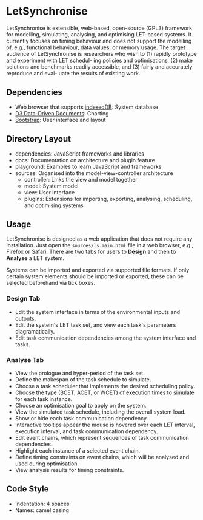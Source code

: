 # LetSynchronise
LetSynchronise is extensible, web-based, open-source (GPL3) framework for modelling, 
simulating, analysing, and optimising LET-based systems. It
currently focuses on timing behaviour and does not support the
modelling of, e.g., functional behaviour, data values, or memory
usage. The target audience of LetSynchronise is researchers who
wish to (1) rapidly prototype and experiment with LET schedul-
ing policies and optimisations, (2) make solutions and benchmarks
readily accessible, and (3) fairly and accurately reproduce and eval-
uate the results of existing work. 


## Dependencies
* Web browser that supports [indexedDB](https://developer.mozilla.org/en-US/docs/Web/API/IndexedDB_API): System database
* [D3 Data-Driven Documents](https://d3js.org): Charting
* [Bootstrap](https://getbootstrap.com): User interface and layout


## Directory Layout
* dependencies: JavaScript frameworks and libraries
* docs: Documentation on architecture and plugin feature
* playground: Examples to learn JavaScript and frameworks
* sources: Organised into the model-view-controller architecture
   * controller: Links the view and model together
   * model: System model
   * view: User interface
   * plugins: Extensions for importing, exporting, analysing, scheduling, and optimising systems


## Usage
LetSynchronise is designed as a web application that does not require any installation. 
Just open the `sources/ls.main.html` file in a web browser, e.g., Firefox or Safari.
There are two tabs for users to **Design** and then to **Analyse** a LET system.

Systems can be imported and exported via supported file formats. If only certain
system elements should be imported or exported, these can be selected beforehand 
via tick boxes.

### Design Tab
* Edit the system interface in terms of the environmental inputs and outputs.
* Edit the system's LET task set, and view each task's parameters diagramatically.
* Edit task communication dependencies among the system interface and tasks.

### Analyse Tab
* View the prologue and hyper-period of the task set.
* Define the makespan of the task schedule to simulate.
* Choose a task scheduler that implements the desired scheduling policy.
* Choose the type (BCET, ACET, or WCET) of execution times to simulate for each task instance.
* Choose an optimisation goal to apply on the system.
* View the simulated task schedule, including the overall system load.
* Show or hide each task communication dependency.
* Interactive tooltips appear the mouse is hovered over each LET interval, execution interval, and task communication dependency.
* Edit event chains, which represent sequences of task communication dependencies.
* Highlight each instance of a selected event chain.
* Define timing constraints on event chains, which will be analysed and used during optimisation.
* View analysis results for timing constraints.


## Code Style
* Indentation: 4 spaces
* Names: camel casing
